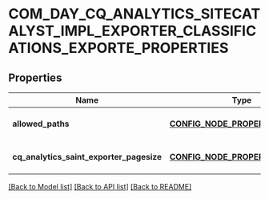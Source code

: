 # COM_DAY_CQ_ANALYTICS_SITECATALYST_IMPL_EXPORTER_CLASSIFICATIONS_EXPORTE_PROPERTIES

## Properties
Name | Type | Description | Notes
------------ | ------------- | ------------- | -------------
**allowed_paths** | [**CONFIG_NODE_PROPERTY_ARRAY**](configNodePropertyArray.md) |  | [optional] [default to null]
**cq_analytics_saint_exporter_pagesize** | [**CONFIG_NODE_PROPERTY_INTEGER**](configNodePropertyInteger.md) |  | [optional] [default to null]

[[Back to Model list]](../README.md#documentation-for-models) [[Back to API list]](../README.md#documentation-for-api-endpoints) [[Back to README]](../README.md)


